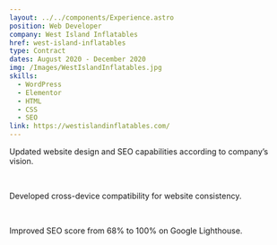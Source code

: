 ```yaml
---
layout: ../../components/Experience.astro
position: Web Developer
company: West Island Inflatables
href: west-island-inflatables
type: Contract
dates: August 2020 - December 2020
img: /Images/WestIslandInflatables.jpg
skills:
  - WordPress
  - Elementor
  - HTML
  - CSS
  - SEO
link: https://westislandinflatables.com/
---
```

Updated website design and SEO capabilities according to
company’s vision.

<br />

Developed cross-device compatibility for website
consistency.

<br />

Improved SEO score from 68% to 100% on Google Lighthouse.
